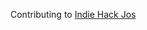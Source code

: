 Contributing to [Indie Hack Jos]([https://github.com/organization-name](https://github.com/indie-hack-jos)https://github.com/indie-hack-jos)
